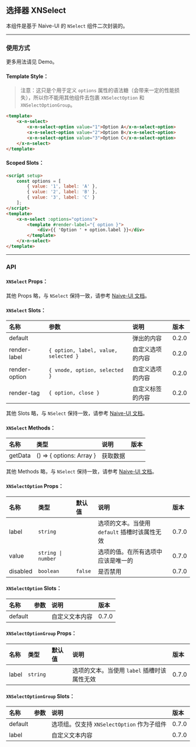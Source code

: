 ﻿## 选择器 XNSelect

本组件是基于 Naive-UI 的 `NSelect` 组件二次封装的。

---

### 使用方式

更多用法请见 Demo。

#### Template Style：

> 注意：这只是个用于定义 `options` 属性的语法糖（会带来一定的性能损失），所以你不能用其他组件去包裹 `XNSelectOption` 和 `XNSelectOptionGroup`。

```html
<template>
    <x-n-select>
        <x-n-select-option value="1">Option A</x-n-select-option>
        <x-n-select-option value="2">Option B</x-n-select-option>
        <x-n-select-option value="3">Option C</x-n-select-option>
    </x-n-select>
</template>
```

#### Scoped Slots：

```html
<script setup>
    const options = [
        { value: '1', label: 'A' },
        { value: '2', label: 'B' },
        { value: '3', label: 'C' }
    ];
</script>
<template>
    <x-n-select :options="options">
        <template #render-label="{ option }">
            <div>{{ 'Option ' + option.label }}</div>
        </template>
    </x-n-select>
</template>
```

---

### API

#### `XNSelect` Props：

其他 Props 略，与 `NSelect` 保持一致，请参考 [Naive-UI 文档](https://www.naiveui.com/zh-CN/os-theme/components/select#Select-Props)。

#### `XNSelect` Slots：

| 名称          | 参数                                 | 说明             | 版本  |
| :------------ | :----------------------------------- | :--------------- | :---- |
| default       |                                      | 弹出的内容       | 0.2.0 |
| render-label  | `{ option, label, value, selected }` | 自定义选项的内容 | 0.2.0 |
| render-option | `{ vnode, option, selected }`        | 自定义选项的内容 | 0.2.0 |
| render-tag    | `{ option, close }`                  | 自定义标签的内容 | 0.2.0 |

其他 Slots 略，与 `NSelect` 保持一致，请参考 [Naive-UI 文档](https://www.naiveui.com/zh-CN/os-theme/components/select#Select-Slots)。

#### `XNSelect` Methods：

| 名称    | 类型                                   | 说明     | 版本 |
| :------ | :------------------------------------- | :------- | :--- |
| getData | () => { options: Array<SelectOption> } | 获取数据 |      |

其他 Methods 略，与 `NSelect` 保持一致，请参考 [Naive-UI 文档](https://www.naiveui.com/zh-CN/os-theme/components/select#Select-Methods)。

#### `XNSelectOption` Props：

| 名称     | 类型               | 默认值  | 说明                                          | 版本  |
| :------- | :----------------- | :------ | :-------------------------------------------- | :---- |
| label    | `string`           |         | 选项的文本。当使用 `default` 插槽时该属性无效 | 0.7.0 |
| value    | `string \| number` |         | 选项的值。在所有选项中应该是唯一的            | 0.7.0 |
| disabled | `boolean`          | `false` | 是否禁用                                      | 0.7.0 |

#### `XNSelectOption` Slots：

| 名称    | 参数 | 说明           | 版本  |
| :------ | :--- | :------------- | :---- |
| default |      | 自定义文本内容 | 0.7.0 |

#### `XNSelectOptionGroup` Props：

| 名称  | 类型     | 默认值 | 说明                                        | 版本  |
| :---- | :------- | :----- | :------------------------------------------ | :---- |
| label | `string` |        | 选项的文本。当使用 `label` 插槽时该属性无效 | 0.7.0 |

#### `XNSelectOptionGroup` Slots：

| 名称    | 参数 | 说明                                       | 版本  |
| :------ | :--- | :----------------------------------------- | :---- |
| default |      | 选项组。仅支持 `XNSelectOption` 作为子组件 | 0.7.0 |
| label   |      | 自定义文本内容                             | 0.7.0 |
